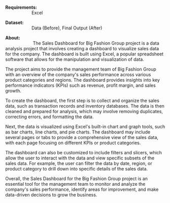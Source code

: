 <strong>Requirements: </strong><br />
&nbsp;&nbsp;&nbsp;&nbsp;&nbsp;&nbsp;&nbsp;&nbsp;&nbsp;&nbsp;&nbsp;&nbsp;&nbsp;&nbsp;&nbsp;&nbsp;&nbsp;&nbsp;&nbsp;&nbsp;&nbsp;Excel
          
<strong>Dataset:</strong><br />
&nbsp;&nbsp;&nbsp;&nbsp;&nbsp;&nbsp;&nbsp;&nbsp;&nbsp;&nbsp;&nbsp;&nbsp;&nbsp;&nbsp;&nbsp;&nbsp;&nbsp;&nbsp;&nbsp;&nbsp;&nbsp;Data (Before), Final Output (After)
      
<strong>About:</strong> <br />
&nbsp;&nbsp;&nbsp;&nbsp;&nbsp;&nbsp;&nbsp;&nbsp;&nbsp;&nbsp;&nbsp;&nbsp;&nbsp;&nbsp;&nbsp;&nbsp;&nbsp;&nbsp;&nbsp;&nbsp;&nbsp; The Sales Dashboard for Big Fashion Group project is a data analysis project that involves creating a dashboard to visualize sales data for the company. The dashboard is built using Excel, a popular spreadsheet software that allows for the manipulation and visualization of data.

The project aims to provide the management team of Big Fashion Group with an overview of the company's sales performance across various product categories and regions. The dashboard provides insights into key performance indicators (KPIs) such as revenue, profit margin, and sales growth.

To create the dashboard, the first step is to collect and organize the sales data, such as transaction records and inventory databases. The data is then cleaned and prepared for analysis, which may involve removing duplicates, correcting errors, and formatting the data.

Next, the data is visualized using Excel's built-in chart and graph tools, such as bar charts, line charts, and pie charts. The dashboard may include several pages or tabs to provide a comprehensive view of the sales data, with each page focusing on different KPIs or product categories.

The dashboard can also be customized to include filters and slicers, which allow the user to interact with the data and view specific subsets of the sales data. For example, the user can filter the data by date, region, or product category to drill down into specific details of the sales data.

Overall, the Sales Dashboard for the Big Fashion Group project is an essential tool for the management team to monitor and analyze the company's sales performance, identify areas for improvement, and make data-driven decisions to grow the business.
